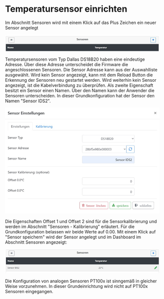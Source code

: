 # Temperatursensor einrichten

Im Abschnitt Sensoren wird mit einem Klick auf das Plus Zeichen ein neuer Sensor angelegt

![Sensoren anlegen](/docs/img/Sensor-einrichten.jpg)

Temperatursensoren vom Typ Dallas DS18B20 haben eine eindeutige Adresse. Über diese Adresse unterscheidet die Firmware die angeschlossenen Sensoren. Die Sensor Adresse kann aus der Auswahlliste ausgewählt. Wird kein Sensor angezeigt, kann mit dem Reload Button die Erkennung der Sensoren neu gestartet werden. Wird weiterhin kein Sensor angezeigt, ist die Kabelverbindung zu überprüfen. Als zweite Eigenschaft besitzt ein Sensor einen Namen. Über den Namen kann der Anwender die Sensoren unterscheiden. In dieser Grundkonfiguration hat der Sensor den Namen "Sensor IDS2".&#x20;

![Sensoren konfigurieren](/docs/img/Sensor-einstellungen.jpg)

Die Eigenschaften Offset 1 und Offset 2 sind für die Sensorkalibrierung und werden im Abschnitt "Sensoren - Kalibrierung" erläutert. Für die Grundkonfiguration belassen wir beide Werte auf 0.00. Mit einem Klick auf "Sensor speichern" wird der Sensor angelegt und im Dashboard im Abschnitt Sensoren angezeigt:

![Sensoren Dashboard](/docs/img/Sensor-dashboard.jpg)

Die Konfiguration von analogen Sensoren PT100x ist sinngemäß in gleicher Weise vorzunehmen. In dieser Grundeinrichtung wird nicht auf PT100x Sensoren eingegangen.

